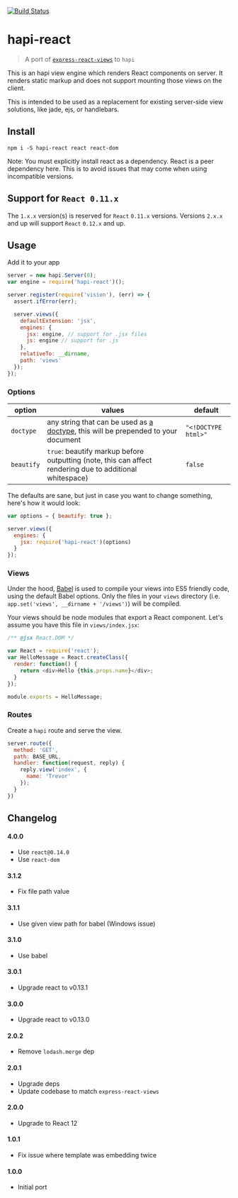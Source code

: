 [![Build Status](https://travis-ci.org/landau/hapi-react.svg)](https://travis-ci.org/landau/hapi-react)

hapi-react
==========

> A port of [`express-react-views`](https://github.com/reactjs/express-react-views) to `hapi`

This is an hapi view engine which renders React components on server. It renders static markup and does not support mounting those views on the client.

This is intended to be used as a replacement for existing server-side view solutions, like jade, ejs, or handlebars.

## Install

`npm i -S hapi-react react react-dom`

Note: You must explicitly install react as a dependency. React is a peer dependency here. This is to avoid issues that may come when using incompatible versions.

## Support for `React 0.11.x`

The `1.x.x` version(s) is reserved for `React` `0.11.x` versions. Versions `2.x.x` and up will support `React` `0.12.x` and up.

## Usage

Add it to your app

```js
server = new hapi.Server(0);
var engine = require('hapi-react')();

server.register(require('vision'), (err) => {
  assert.ifError(err);

  server.views({
    defaultExtension: 'jsx',
    engines: {
      jsx: engine, // support for .jsx files
      js: engine // support for .js
    },
    relativeTo: __dirname,
    path: 'views'
  });
});
```

### Options

option | values | default
-------|--------|--------
`doctype` | any string that can be used as [a doctype](http://en.wikipedia.org/wiki/Document_type_declaration), this will be prepended to your document | `"<!DOCTYPE html>"`
`beautify` | `true`: beautify markup before outputting (note, this can affect rendering due to additional whitespace) | `false`

The defaults are sane, but just in case you want to change something, here's how it would look:

```js
var options = { beautify: true };

server.views({
  engines: {
    jsx: require('hapi-react')(options)
  }
});
```

### Views

Under the hood, [Babel](http://babeljs.io/) is used to compile your views into ES5 friendly code, using the default Babel options.  Only the files in your `views` directory (i.e. `app.set('views', __dirname + '/views')`) will be compiled.

Your views should be node modules that export a React component. Let's assume you have this file in `views/index.jsx`:

```js
/** @jsx React.DOM */

var React = require('react');
var HelloMessage = React.createClass({
  render: function() {
    return <div>Hello {this.props.name}</div>;
  }
});

module.exports = HelloMessage;
```

### Routes

Create a `hapi` route and serve the view.

```js
server.route({
  method: 'GET',
  path: BASE_URL,
  handler: function(request, reply) {
    reply.view('index', {
      name: 'Trevor'
    });
  }
})
```

## Changelog
#### 4.0.0
- Use `react@0.14.0`
- Use `react-dom`

#### 3.1.2
- Fix file path value

#### 3.1.1
- Use given view path for babel (Windows issue)

#### 3.1.0
- Use babel

#### 3.0.1
- Upgrade react to v0.13.1

#### 3.0.0
- Upgrade react to v0.13.0

#### 2.0.2
- Remove `lodash.merge` dep

#### 2.0.1
- Upgrade deps
- Update codebase to match `express-react-views`

#### 2.0.0

- Upgrade to React 12

#### 1.0.1

- Fix issue where template was embedding twice

#### 1.0.0 

- Initial port
